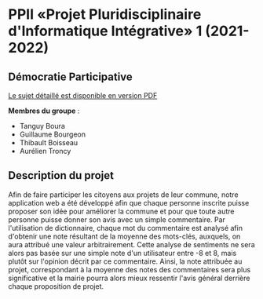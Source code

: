 # PPII «Projet Pluridisciplinaire d'Informatique Intégrative» 1 (2021-2022)

## Démocratie Participative

[Le sujet détaillé est disponible en version PDF](./Projet_2021_DP.pdf)

**Membres du groupe** :
- Tanguy Boura
- Guillaume Bourgeon
- Thibault Boisseau
- Aurélien Troncy

## Description du projet

Afin de faire participer les citoyens aux projets de leur commune, notre application web a été développé afin que chaque personne inscrite puisse proposer son idée pour améliorer la commune et pour que toute autre personne puisse donner son avis avec un simple commentaire. Par l'utilisation de dictionnaire, chaque mot du commentaire est analysé afin d'obtenir une note résultant de la moyenne des mots-clés, auxquels, on aura attribué une valeur arbitrairement. Cette analyse de sentiments ne sera alors pas basée sur une simple note d'un utilisateur entre -8 et 8, mais plutôt sur l'opinion décrit par ce commentaire. Ainsi, la note attribuée au projet, correspondant à la moyenne des notes des commentaires sera plus significative et la mairie pourra alors mieux ressentir l'avis général derrière chaque proposition de projet.
